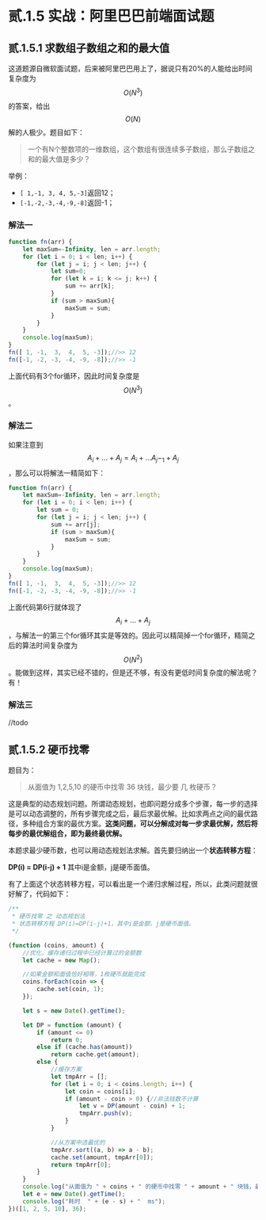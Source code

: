 # 贰.1.5 实战：阿里巴巴前端面试题

## 贰.1.5.1 求数组子数组之和的最大值

这道题源自微软面试题，后来被阿里巴巴用上了，据说只有20%的人能给出时间复杂度为 $$O(N^3)$$ 的答案，给出 $$O(N)$$ 解的人极少。题目如下：

> 一个有N个整数项的一维数组，这个数组有很连续多子数组，那么子数组之和的最大值是多少？

举例：

* `[ 1,-1, 3, 4, 5,-3]`返回12；
* `[-1,-2,-3,-4,-9,-8]`返回-1；

### 解法一

```javascript
function fn(arr) {
    let maxSum=-Infinity, len = arr.length;
    for (let i = 0; i < len; i++) {
        for (let j = i; j < len; j++) {
            let sum=0;
            for (let k = i; k <= j; k++) {
                sum += arr[k];
            }
            if (sum > maxSum){
                maxSum = sum;
            }
        }
    }
    console.log(maxSum);
}
fn([ 1, -1,  3,  4,  5, -3]);//>> 12
fn([-1, -2, -3, -4, -9, -8]);//>> -1
```

上面代码有3个for循环，因此时间复杂度是 $$O(N^3)$$ 。

### 解法二

如果注意到 $$A_i+...+A_j=A_i+...A_j-_1+A_j$$ ，那么可以将解法一精简如下：

```javascript
function fn(arr) {
    let maxSum=-Infinity, len = arr.length;
    for (let i = 0; i < len; i++) {
        let sum = 0;
        for (let j = i; j < len; j++) {
            sum += arr[j];
            if (sum > maxSum){
                maxSum = sum;
            }
        }
    }
    console.log(maxSum);
}
fn([ 1, -1,  3,  4,  5, -3]);//>> 12
fn([-1, -2, -3, -4, -9, -8]);//>> -1
```

上面代码第6行就体现了 $$A_i+...+A_j$$ ，与解法一的第三个for循环其实是等效的。因此可以精简掉一个for循环，精简之后的算法时间复杂度为 $$O(N^2)$$ 。能做到这样，其实已经不错的，但是还不够，有没有更低时间复杂度的解法呢？有！

### 解法三

//todo

## 贰.1.5.2 硬币找零

题目为：

> 从面值为 1,2,5,10 的硬币中找零 36 块钱，最少要 几 枚硬币？

这是典型的动态规划问题。所谓动态规划，也即问题分成多个步骤，每一步的选择是可以动态调整的，所有步骤完成之后，最后求最优解。比如求两点之间的最优路径，多种组合方案的最优方案。**这类问题，可以分解成对每一步求最优解，然后将每步的最优解组合，即为最终最优解。**

本题求最少硬币数，也可以用动态规划法求解。首先要归纳出一个**状态转移方程**：

 **DP\(i\) = DP\(i-j\) + 1**                   其中i是金额，j是硬币面值。

有了上面这个状态转移方程，可以看出是一个递归求解过程，所以，此类问题就很好解了，代码如下：

```javascript
/**
 * 硬币找零 之 动态规划法
 * 状态转移方程 DP(i)=DP(i-j)+1，其中i是金额，j是硬币面值。
 */

(function (coins, amount) {
    //优化，缓存递归过程中已经计算过的金额数
    let cache = new Map();

    //如果金额和面值恰好相等，1枚硬币就能完成
    coins.forEach(coin => {
        cache.set(coin, 1);
    });

    let s = new Date().getTime();

    let DP = function (amount) {
        if (amount <= 0)
            return 0;
        else if (cache.has(amount))
            return cache.get(amount);
        else {
            //缓存方案
            let tmpArr = [];
            for (let i = 0; i < coins.length; i++) {
                let coin = coins[i];
                if (amount - coin > 0) {//非法钱数不计算
                    let v = DP(amount - coin) + 1;
                    tmpArr.push(v);
                }
            }

            //从方案中选最优的
            tmpArr.sort((a, b) => a - b);
            cache.set(amount, tmpArr[0]);
            return tmpArr[0];
        }
    }
    console.log("从面值为 " + coins + " 的硬币中找零 " + amount + " 块钱，最少要 " + DP(amount) + " 枚硬币");
    let e = new Date().getTime();
    console.log("耗时  " + (e - s) + "  ms");
})([1, 2, 5, 10], 36);
```



